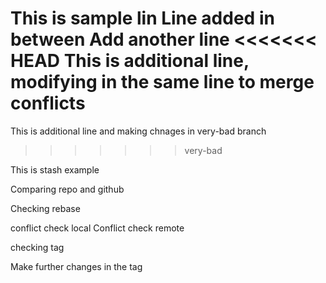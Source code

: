 This is sample lin
Line added in between
Add another line
<<<<<<< HEAD
This is additional line, modifying in the same line to merge conflicts
=======
This is additional line and making chnages in very-bad branch
>>>>>>> very-bad


This is stash example

Comparing repo and github

Checking rebase

conflict check local
Conflict check remote

checking tag

Make further changes in the tag
